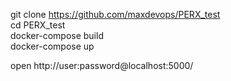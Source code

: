 git clone https://github.com/maxdevops/PERX_test  
cd PERX_test  
docker-compose build  
docker-compose up  
  
open http://user:password@localhost:5000/  
